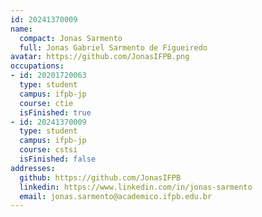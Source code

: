 ```yaml
---
id: 20241370009
name:
  compact: Jonas Sarmento
  full: Jonas Gabriel Sarmento de Figueiredo
avatar: https://github.com/JonasIFPB.png
occupations:
- id: 20201720063
  type: student
  campus: ifpb-jp
  course: ctie
  isFinished: true
- id: 20241370009
  type: student
  campus: ifpb-jp
  course: cstsi
  isFinished: false
addresses:
  github: https://github.com/JonasIFPB
  linkedin: https://www.linkedin.com/in/jonas-sarmento
  email: jonas.sarmento@academico.ifpb.edu.br
---
```

